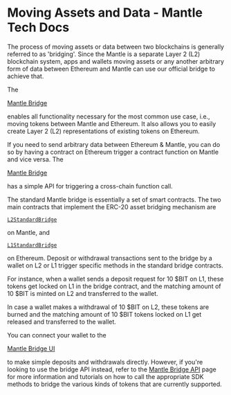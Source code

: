 # Moving Assets and Data - Mantle Tech Docs

The process of moving assets or data between two blockchains is generally referred to as 'bridging'. Since the Mantle is a separate Layer 2 (L2) blockchain system, apps and wallets moving assets or any another arbitrary form of data between Ethereum and Mantle can use our official bridge to achieve that.

The

[Mantle Bridge](https://bridge.testnet.mantle.xyz/)

enables all functionality necessary for the most common use case, i.e., moving tokens between Mantle and Ethereum. It also allows you to easily create Layer 2 (L2) representations of existing tokens on Ethereum.

If you need to send arbitrary data between Ethereum & Mantle, you can do so by having a contract on Ethereum trigger a contract function on Mantle and vice versa. The

[Mantle Bridge](https://bridge.testnet.mantle.xyz/)

has a simple API for triggering a cross-chain function call.

The standard Mantle bridge is essentially a set of smart contracts. The two main contracts that implement the ERC-20 asset bridging mechanism are

[`L2StandardBridge`](https://github.com/ethereum-optimism/optimism/blob/master/packages/contracts/contracts/L2/messaging/L2StandardBridge.sol)

on Mantle, and

[`L1StandardBridge`](https://github.com/mantlenetworkio/mantle/blob/main/packages/contracts/contracts/L1/messaging/L1StandardBridge.sol)

on Ethereum. Deposit or withdrawal transactions sent to the bridge by a wallet on L2 or L1 trigger specific methods in the standard bridge contracts.

For instance, when a wallet sends a deposit request for 10 $BIT on L1, these tokens get locked on L1 in the bridge contract, and the matching amount of 10 $BIT is minted on L2 and transferred to the wallet.

In case a wallet makes a withdrawal of 10 $BIT on L2, these tokens are burned and the matching amount of 10 $BIT tokens locked on L1 get released and transferred to the wallet.

You can connect your wallet to the

[Mantle Bridge UI](https://bridge.testnet.mantle.xyz/)

to make simple deposits and withdrawals directly. However, if you're looking to use the bridge API instead, refer to the [Mantle Bridge API](https://docs.mantle.xyz/tools-and-sdk/mantle-bridge-api) page for more information and tutorials on how to call the appropriate SDK methods to bridge the various kinds of tokens that are currently supported.
